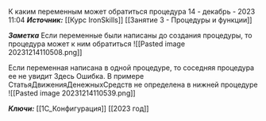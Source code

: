 
К каким переменным может обратиться процедура
 14 - декабрь - 2023  11:04 
***Источник:***  [[Курс IronSkills]] [[Занятие 3 - Процедуры и функции]]

***Заметка*** 
Если переменные были написаны до создания процедуры, то процедура может к ним обратиться
![[Pasted image 20231214110508.png]]


Если переменная написана в одной процедуре, то соседняя процедура ее не увидит
Здесь Ошибка. В примере СтатьяДвиженияДенежныхСредств не определена в нижней процедуре
![[Pasted image 20231214110539.png]]




***Ключи:*** [[1С_Конфигурация]] [[2023 год]]